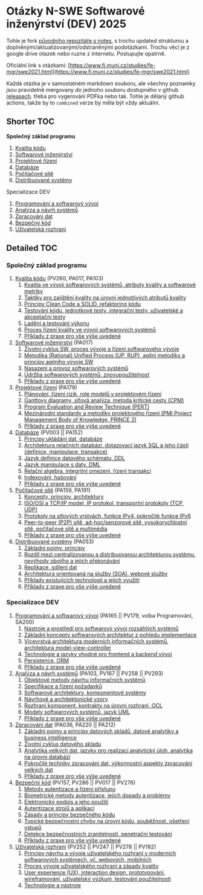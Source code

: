 # Otázky N-SWE Softwarové inženýrství (DEV) 2025

Tohle je fork [původního repozitáře s notes](https://github.com/holubond/szmgr/tree/main), s trochu updated strukturou a doplněnými/aktualizovanými/odstraněnými podotázkami. Trochu věcí je z google drive otazek nebo ruzne z internetu. Postupujte opatrně.

Oficiální link s otázkami: [https://www.fi.muni.cz/studies/fe-mgr/swe2021.html](https://www.fi.muni.cz/studies/fe-mgr/swe2021.html)

Každá otázka je v samostatném markdown souboru, ale všechny poznamky jsou pravidelně mergovany do jednoho souboru dostupného v github [releasech](https://github.com/mikulash/szmgr_2025/releases). třeba pro vygerování PDFka nebo tak. Tohle je dělaný github actions, takže by to `combined` verze by měla být vždy aktuální.

## Shorter TOC
**Společný základ programu**
1. [Kvalita kódu](1_kvalita_kodu.md)
2. [Softwarové inženýrství](2_softwarove_inzenyrstvi.md)
3. [Projektové řízení](3_projektove_rizeni.md)
4. [Databáze](4_databaze.md)
5. [Počítačové sítě](5_pocitacove_site.md)
6. [Distribuované systémy](6_distribuovane_systemy.md)

Specializace DEV
1. [Programování a softwarový vývoj](dev_1_programovani_a_softwarovy_vyvoj.md)
2. [Analýza a návrh systémů](dev_2_analyza_a_navrh.md)
3. [Zpracování dat](dev_3_zpracovani_dat.md)
4. [Bezpečný kód](dev_4_bezpecny_kod.md)
5. [Uživatelská rozhraní](dev_5_uzivatelska_rozhrani.md)

## Detailed TOC

### **Společný základ programu**

1. [Kvalita kódu](1_kvalita_kodu.md) (PV260, PA017, PA103)
   1. [Kvalita ve vývoji softwarových systémů, atributy kvality a softwarové metriky](1_kvalita_kodu.md#kvalita-ve-vývoji-softwarových-systémů-atributy-kvality-a-softwarové-metriky-16)
   2. [Taktiky pro zajištění kvality na úrovni jednotlivých atributů kvality](1_kvalita_kodu.md#taktiky-pro-zajištění-kvality-na-úrovni-jednotlivých-atributů-kvality-26)
   3. [Principy Clean Code a SOLID, refaktoring kódu](1_kvalita_kodu.md#principy-clean-code-a-solid-refaktoring-kódu-36)
   4. [Testování kódu, jednotkové testy, integrační testy, uživatelské a akceptační testy](1_kvalita_kodu.md#testování-kódu-jednotkové-testy-integrační-testy-uživatelské-a-akceptační-testy-46)
   5. [Ladění a testování výkonu](1_kvalita_kodu.md#ladění-a-testování-výkonu-56)
   6. [Proces řízení kvality ve vývoji softwarových systémů](1_kvalita_kodu.md#proces-řízení-kvality-ve-vývoji-softwarových-systémů-66)
   7. [Příklady z praxe pro vše výše uvedené](1_kvalita_kodu.md#notes)
2. [Softwarové inženýrství](2_softwarove_inzenyrstvi.md) (PA017)
   1. [Životní cyklus SW, proces vývoje a řízení softwarového vývoje](2_softwarove_inzenyrstvi.md#životní-cyklus-sw-proces-vývoje-a-řízení-softwarového-vývoje-15)
   2. [Metodika (Rational) Unified Process (UP, RUP), agilní metodiky a principy agilního vývoje SW](2_softwarove_inzenyrstvi.md#metodika-rational-unified-process-up-rup-25)
   3. [Nasazení a provoz softwarových systémů](2_softwarove_inzenyrstvi.md#nasazení-a-provoz-softwarových-systémů-45)
   4. [Údržba softwarových systémů, znovupoužitelnost](2_softwarove_inzenyrstvi.md#údržba-softwarových-systémů-znovupoužitelnost-55)
   5. [Příklady z praxe pro vše výše uvedené](2_softwarove_inzenyrstvi.md#agilní-metodiky-a-principy-agilního-vývoje-sw-35)
3. [Projektové řízení](3_projektove_rizeni.md) (PA179)
   1. [Plánování, řízení rizik, role modelů v projektovém řízení](3_projektove_rizeni.md#plánování-18)
   2. [Ganttovy diagramy, síťová analýza, metoda kritické cesty (CPM)](3_projektove_rizeni.md#ganttovy-diagramy-48)
   3. [Program Evaluation and Review Technique (PERT)](3_projektove_rizeni.md#program-evaluation-and-review-technique-pert-78)
   4. [Mezinárodní standardy a metodiky projektového řízení (PMI Project Management Body of Knowledge, PRINCE 2)](3_projektove_rizeni.md#mezinárodní-standardy-a-metodiky-projektového-řízení-88)
   5. [Příklady z praxe pro vše výše uvedené](3_projektove_rizeni.md#notes)
4. [Databáze](4_databaze.md) (PV003 || PA152)
   1. [Principy ukládání dat, databáze](4_databaze.md#principy-ukládání-dat-databáze-17)
   2. [Architektura relačních databází, dotazovací jazyk SQL a jeho části (definice, manipulace, transakce)](4_databaze.md#architektura-relačních-databází-dotazovací-jazyk-sql-a-jeho-části-27)
   3. [Jazyk definice datového schématu, DDL](4_databaze.md#jazyk-definice-datového-schématu-ddl-37)
   4. [Jazyk manipulace s daty, DML](4_databaze.md#jazyk-manipulace-s-daty-dml-47)
   5. [Relační algebra, integritní omezení, řízení transakcí](4_databaze.md#relační-algebra-integritní-omezení-řízení-transakcí-57)
   6. [Indexování, hašování](4_databaze.md#indexování-hašování-67)
   7. [Příklady z praxe pro vše výše uvedené](4_databaze.md#příklady-z-praxe-pro-vše-výše-uvedené-77)
5. [Počítačové sítě](5_pocitacove_site.md) (PA159, PA191)
   1. [Koncepty, principy, architektury](5_pocitacove_site.md#koncepty-principy-architektury-15)
   2. [ISO/OSI a TCP/IP model, IP protokol, transportní protokoly (TCP, UDP)](5_pocitacove_site.md#isoosi-a-tcpip-model-ip-protokol-transportní-protokoly-25)
   3. [Protokoly na síťových vrstvách, funkce IPv4, pokročilé funkce IPv6](5_pocitacove_site.md#protokoly-na-síťových-vrstvách-funkce-ipv4-pokročilé-funkce-ipv6-35)
   4. [Peer-to-peer (P2P) sítě, ad-hoc/senzorové sítě, vysokorychlostní sítě, počítačové sítě a multimédia](5_pocitacove_site.md#peer-to-peer-sítě-ad-hocsenzorové-sítě-vysokorychlostní-sítě-počítačové-sítě-a-multimédia-45)
   5. [Příklady z praxe pro vše výše uvedené](5_pocitacove_site.md#příklady-z-praxe-pro-vše-výše-uvedené-55)
6. [Distribuované systémy](6_distribuovane_systemy.md) (PA053)
   1. [Základní pojmy, principy](6_distribuovane_systemy.md#základní-pojmy-principy-16)
   2. [Rozdíl mezi centralizovanou a distribuovanou architekturou systému, nevýhody obojího a jejich překonávání](6_distribuovane_systemy.md#rozdíl-mezi-centralizovanou-a-distribuovanou-architekturou-systému-nevýhody-obojího-a-jejich-překonávání-26)
   3. [Replikace, sdílení dat](6_distribuovane_systemy.md#replikace-sdílení-dat-36)
   4. [Architektura orientovaná na služby (SOA), webové služby](6_distribuovane_systemy.md#architektura-orientovaná-na-služby-soa-webové-služby-46)
   5. [Příklady existujících technologií a jejich využití](6_distribuovane_systemy.md#příklady-existujících-technologií-a-jejich-využití-56)
   6. [Příklady z praxe pro vše výše uvedené](6_distribuovane_systemy.md#příklady-z-praxe-pro-vše-výše-uvedené-66)

### **Specializace DEV**

1. [Programování a softwarový vývoj](dev_1_programovani_a_softwarovy_vyvoj.md) (PA165 || PV179, volba Programování, SA200)
   1. [Nástroje a prostředí pro softwarový vývoj rozsáhlých systémů](dev_1_programovani_a_softwarovy_vyvoj.md#nástroje-a-prostředí-pro-softwarový-vývoj-rozsáhlých-systémů-16)
   2. [Základní koncepty softwarových architektur z pohledu implementace](dev_1_programovani_a_softwarovy_vyvoj.md#základní-koncepty-softwarových-architektur-z-pohledu-implementace-26)
   3. [Vícevrstvá architektura moderních informačních systémů, architektura model-view-controller](dev_1_programovani_a_softwarovy_vyvoj.md#vícevrstvá-architektura-moderních-informačních-systémů-architektura-model-view-controller-36)
   4. [Technologie a jazyky vhodné pro frontend a backend vývoj](dev_1_programovani_a_softwarovy_vyvoj.md#technologie-a-jazyky-vhodné-pro-frontend-a-backend-vývoj-46) 
   5. [Persistence, ORM](dev_1_programovani_a_softwarovy_vyvoj.md#persistence-orm-56)
   6. [Příklady z praxe pro vše výše uvedené](dev_1_programovani_a_softwarovy_vyvoj.md#příklady-z-praxe-pro-vše-výše-uvedené-66)
2. [Analýza a návrh systémů](dev_2_analyza_a_navrh.md) (PA103, PV167 || PV258 || PV293)
   1. [Objektové metody návrhu informačních systémů](dev_2_analyza_a_navrh.md#objektové-metody-návrhu-informačních-systémů-16)
   2. [Specifikace a řízení požadavků](dev_2_analyza_a_navrh.md#specifikace-a-řízení-požadavků-26)
   3. [Softwarové architektury, komponentové systémy](dev_2_analyza_a_navrh.md#softwarové-architektury-komponentové-systémy-36)
   4. [Návrhové a architektonické vzory](dev_2_analyza_a_navrh.md#návrhové-a-architektonické-vzory-46)
   5. [Rozhraní komponent, kontrakty na úrovni rozhraní, OCL](dev_2_analyza_a_navrh.md#rozhraní-komponent-kontrakty-na-úrovni-rozhraní-ocl-56)
   6. [Modely softwarových systémů, jazyk UML](dev_2_analyza_a_navrh.md#modely-softwarových-systémů-jazyk-uml-66)
   7. [Příklady z praxe pro vše výše uvedené](dev_2_analyza_a_navrh.md#notes)
3. [Zpracování dat](dev_3_zpracovani_dat.md) (PA036, PA220 || PA212)
   1. [Základní pojmy a principy datových skladů, datové analytiky a business intelligence](dev_3_zpracovani_dat.md#základní-pojmy-a-principy-datových-skladů-datové-analytiky-a-business-intelligence-15)
   2. [Životní cyklus datového skladu](dev_3_zpracovani_dat.md#životní-cyklus-datového-skladu-25)
   3. [Analytika velkých dat, jazyky pro realizaci analytický úloh, analytika na úrovni databází](dev_3_zpracovani_dat.md#analytika-velkých-dat-jazyky-pro-realizaci-analytických-úloh-analytika-na-úrovni-databází-35)
   4. [Pokročilé techniky zpracování dat, výkonnostní aspekty zpracování velkých dat](dev_3_zpracovani_dat.md#pokročilé-techniky-zpracování-dat-výkonnostní-aspekty-zpracování-velkých-dat-45)
   5. [Příklady z praxe pro vše výše uvedené](dev_3_zpracovani_dat.md#notes)
4. [Bezpečný kód](dev_4_bezpecny_kod.md) (PV157, PV286 || PV017 || PV276)
   1. [Metody autentizace a řízení přístupu](dev_4_bezpecny_kod.md#metody-autentizace-a-řízení-přístupu-17)
   2. [Biometrické metody autentizace, jejich dopady a problémy](dev_4_bezpecny_kod.md#biometrické-metody-autentizace-jejich-dopady-a-problémy-27)
   3. [Elektronický podpis a jeho použití](dev_4_bezpecny_kod.md#elektronický-podpis-a-jeho-použití-37)
   4. [Autentizace strojů a aplikací](dev_4_bezpecny_kod.md#autentizace-strojů-a-aplikací-47)
   5. [Zásady a principy bezpečného kódu](dev_4_bezpecny_kod.md#zásady-a-principy-bezpečného-kódu-57)
   6. [Typické bezpečnostní chyby na úrovni kódu, souběžnost, ošetření vstupů](dev_4_bezpecny_kod.md#typické-bezpečnostní-chyby-na-úrovni-kódu-souběžnost-ošetření-vstupů-67)
   7. [Detekce bezpečnostních zranitelností, penetrační testování](dev_4_bezpecny_kod.md#detekce-bezpečnostních-zranitelností-penetrační-testování-77)
   8. [Příklady z praxe pro vše výše uvedené](dev_4_bezpecny_kod.md#notes)
5. [Uživatelská rozhraní](dev_5_uzivatelska_rozhrani.md) (PV252 || PV247 || PV278 || PV182)
   1. [Principy návrhu a vývoje uživatelského rozhraní v moderních softwarových systémech, vč. webových, mobilních](dev_5_uzivatelska_rozhrani.md#principy-návrhu-a-vývoje-uživatelského-rozhraní-v-moderních-softwarových-systémech-vč-webových-mobilních-14)
   2. [Proces vývoje uživatelského rozhraní a zásady kvality](dev_5_uzivatelska_rozhrani.md#proces-vývoje-uživatelského-rozhraní-a-zásady-kvality-24)
   3. [User experience (UX), interaction design, prototypování, wireframování, uživatelský výzkum, testování použitelnosti](dev_5_uzivatelska_rozhrani.md#user-experience-ux-interaction-design-prototypování-wireframování-uživatelský-výzkum-testování-použitelnosti-34)
   4. [Technologie a nástroje](dev_5_uzivatelska_rozhrani.md#technologie-a-nástroje-44)
